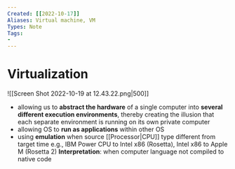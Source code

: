 ```yaml
---
Created: [[2022-10-17]]
Aliases: Virtual machine, VM
Types: Note
Tags: 
- 
---
```

# Virtualization
![[Screen Shot 2022-10-19 at 12.43.22.png|500]]
- allowing us to **abstract the hardware** of a single computer into **several different execution environments**, thereby creating the illusion that each separate environment is running on its own private computer
- allowing OS to **run as applications** within other OS
- using **emulation** when source [[Processor|CPU]] type different from target time
  e.g., IBM Power CPU to Intel x86 (Rosetta), Intel x86 to Apple M (Rosetta 2)
  **Interpretation**: when computer language not compiled to native code